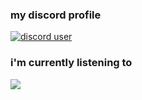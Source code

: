 ### my discord profile
<p>
   <a href="https://discord.com/users/878270961395335220" target="_blank">
      <img src="https://lanyard.cnrad.dev/api/878270961395335220?bg=1f1f1f&borderRadius=5px" alt="discord user">
   </a>
</p>
   
### i'm currently listening to
<a href="https://spotify-github-profile.vercel.app/api/view?uid=8x0ksnv8ph7clfmsfii97mvhr&redirect=true">
   <img src="https://spotify-github-profile.vercel.app/api/view?uid=8x0ksnv8ph7clfmsfii97mvhr&cover_image=true&theme=novatorem&bar_color=53b14f&bar_color_cover=true">
</a>
